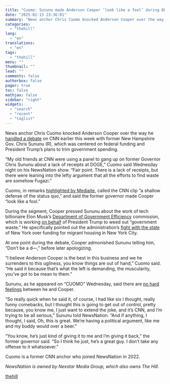 ```yaml
---
title: "Cuomo: Sununu made Anderson Cooper ‘look like a fool’ during DOGE debate"
date: "2025-02-13 23:36:01"
summary: "News anchor Chris Cuomo knocked Anderson Cooper over the way he handled a debate on CNN earlier this week with former New Hampshire Gov. Chris Sununu (R), which was centered on federal funding and President Trump’s plans to trim government spending. “My old friends at CNN were using a panel..."
categories:
  - "thehill"
lang:
  - "en"
translations:
  - "en"
tags:
  - "thehill"
menu: ""
thumbnail: ""
lead: ""
comments: false
authorbox: false
pager: true
toc: false
mathjax: false
sidebar: "right"
widgets:
  - "search"
  - "recent"
  - "taglist"
---
```


News anchor Chris Cuomo knocked Anderson Cooper over the way he [handled a debate](https://thehill.com/homenews/media/5140321-anderson-cooper-chris-sununu-doge-musk/) on CNN earlier this week with former New Hampshire Gov. Chris Sununu (R), which was centered on federal funding and President Trump’s plans to trim government spending.

“My old friends at CNN were using a panel to gang up on former Governor Chris Sununu about a lack of receipts at DOGE,” Cuomo said Wednesday night on his NewsNation show. “Fair point. There is a lack of receipts, but there were leaning into the lefty argument that all the efforts to find waste are somehow Fugazi.”

Cuomo, in remarks [highlighted by Mediaite](https://www.mediaite.com/tv/cuomo-swipes-at-former-cnn-colleague-anderson-cooper-for-disparaging-guest-made-coop-look-like-a-fool/), called the CNN clip “a shallow defense of the status quo,” and said the former governor made Cooper “look like a fool.”

During the segment, Cooper pressed Sununu about the work of tech billionaire Elon Musk’s [Department of Government Efficiency](https://thehill.com/homenews/administration/5139293-elites-vote-trump-musk-reform/) commission, which is working [on behalf](https://thehill.com/homenews/administration/5133335-elon-musk-government-power-grab/) of President Trump to weed out “government waste.” He specifically pointed out the administration’s [fight with the state](https://thehill.com/regulation/court-battles/5141719-fema-funding-new-york-city-migrant-housing/) of New York over funding for migrant housing in New York City.

At one point during the debate, Cooper admonished Sununu telling him, “Don’t be a d—,” before later apologizing.

“I believe Anderson Cooper is the best in this business and we he surrenders to this ugliness, you know things are out of hand,” Cuomo said. “He said it because that’s what the left is demanding, the muscularity, you’ve got to be mean to them.”

Sununu, as he appeared on “CUOMO” Wednesday, said there are [no hard feelings](https://www.newsnationnow.com/cuomo-show/sununu-laughs-off-jab-anderson-cooper/) between he and Cooper.

“So really quick when he said it, of course, I had like six I thought, really funny comebacks, but I thought this is going to get out of control, pretty because, you know me, I just want to extend the joke, and it’s CNN, and I’m trying to be all serious,” Sununu told NewsNation. “And if anything, I thought, I said, Oh, this is great. We’re having a political argument, like me and my buddy would over a beer.”

“You know, he’s just kind of giving it to me and I’m giving it back,” the former governor said. “So I think he just, he’s a great guy. I don’t take any offense to it whatsoever.”

Cuomo is a former CNN anchor who joined NewsNation in 2022.

*NewsNation is owned by Nexstar Media Group, which also owns The Hill.*

[thehill](https://thehill.com/homenews/media/5142838-chris-cuomo-chris-sununu-anderson-cooper-cnn-clip/)
